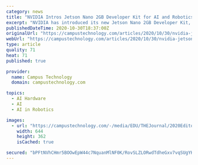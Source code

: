 ```yaml
---
category: news
title: "NVIDIA Intros Jetson Nano 2GB Developer Kit for AI and Robotics Ed"
excerpt: "NVIDIA has introduced its new Jetson Nano 2GB Developer Kit, a new system designed for “learning, building and teaching AI and robotics.” The Linux-based system is built around a 128-core NVIDIA Maxwell GPU and a 1.43 GHz quad-core ARM A57 CPU."
publishedDateTime: 2020-10-30T18:37:00Z
originalUrl: "https://campustechnology.com/articles/2020/10/30/nvidia-jetson-nano-2gb-developer-kit-teaches-ai-and-robotics.aspx"
webUrl: "https://campustechnology.com/articles/2020/10/30/nvidia-jetson-nano-2gb-developer-kit-teaches-ai-and-robotics.aspx"
type: article
quality: 71
heat: 71
published: true

provider:
  name: Campus Technology
  domain: campustechnology.com

topics:
  - AI Hardware
  - AI
  - AI in Robotics

images:
  - url: "https://campustechnology.com/-/media/EDU/THEJournal/2020Editorial/20201029jetson.jpg"
    width: 644
    height: 362
    isCached: true

secured: "bPFtNVhCHmr5BOOwEpW44c7NquanMlNF0K/RovSLZLORwdTdheGxv7vqSUgYHygVlPu6yds5jj5YWAIdWnVsbwdZyqjKBuBAlPbE3v5o0+8Am5IXXBusoagomI0nmCEcy4FiFpDCYzmhL1PZ13frFdr89bwyCWgTNhS7yKF/StjnELRdv/ESxPRBO7ytjcPXYVEwSRoEhyEc3TrRE/6PVXr17TaAyEjSHJQx0OqB9x8ExWchdaJpcankleuMWOE+NJWDEhc09wA5S9M81lXAeB3QT578kMhwmCS31ASsUjmAhZOVpoGCD+YOkuN0O2wSvlZnCovFq1+T+/5FaqQWpN50yxi5WnGBT/LDVh8cWsg=;RHjKfFor+PkkOxWXW1hFaw=="
---
```


